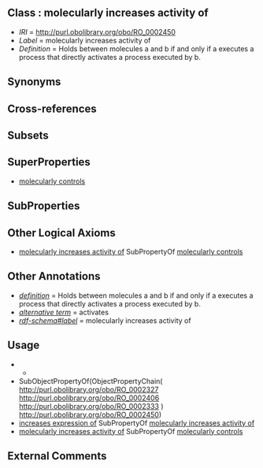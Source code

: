 
## Class : molecularly increases activity of

 * *IRI* = http://purl.obolibrary.org/obo/RO_0002450
 * *Label* = molecularly increases activity of
 * *Definition* = Holds between molecules a and b if and only if a executes a process that directly activates a process executed by b.

## Synonyms


## Cross-references


## Subsets


## SuperProperties

 * [molecularly controls](../../RO/48/RO_0002448.md)

## SubProperties


## Other Logical Axioms

 * [molecularly increases activity of](../../RO/50/RO_0002450.md) SubPropertyOf [molecularly controls](../../RO/48/RO_0002448.md)

## Other Annotations

 * *[definition](../../IAO/15/IAO_0000115.md)* = Holds between molecules a and b if and only if a executes a process that directly activates a process executed by b.
 * *[alternative term](../../IAO/18/IAO_0000118.md)* = activates
 * *[rdf-schema#label](../../el/rdf-schema#label.md)* = molecularly increases activity of

## Usage

 * -
 * SubObjectPropertyOf(ObjectPropertyChain( <http://purl.obolibrary.org/obo/RO_0002327> <http://purl.obolibrary.org/obo/RO_0002406> <http://purl.obolibrary.org/obo/RO_0002333> ) <http://purl.obolibrary.org/obo/RO_0002450>)
 * [increases expression of](../../RO/03/RO_0003003.md) SubPropertyOf [molecularly increases activity of](../../RO/50/RO_0002450.md)
 * [molecularly increases activity of](../../RO/50/RO_0002450.md) SubPropertyOf [molecularly controls](../../RO/48/RO_0002448.md)

## External Comments

